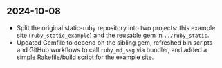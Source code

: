 ## 2024-10-08
- Split the original static-ruby repository into two projects: this example site (`ruby_static_example`) and the reusable gem in `../ruby_static`.
- Updated Gemfile to depend on the sibling gem, refreshed bin scripts and GitHub workflows to call `ruby_md_ssg` via bundler, and added a simple Rakefile/build script for the example site.
